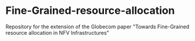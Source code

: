 # Fine-Grained-resource-allocation
Repository for the extension of the Globecom paper "Towards Fine-Grained resource allocation in NFV Infrastructures"
